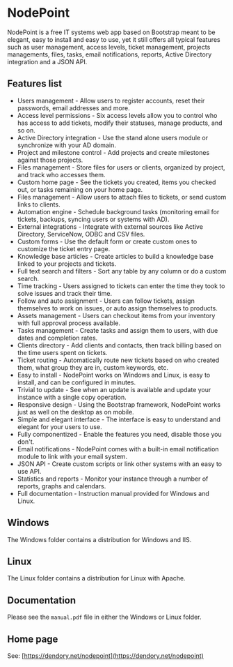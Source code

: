 NodePoint
=========
NodePoint is a free IT systems web app based on Bootstrap meant to be elegant, easy to install and easy to use, yet it still offers all typical features such as user management, access levels, ticket management, projects managements, files, tasks, email notifications, reports, Active Directory integration and a JSON API.

Features list
-------------
* Users management - Allow users to register accounts, reset their passwords, email addresses and more.
* Access level permissions - Six access levels allow you to control who has access to add tickets, modify their statuses, manage products, and so on.
* Active Directory integration - Use the stand alone users module or synchronize with your AD domain.
* Project and milestone control - Add projects and create milestones against those projects.
* Files management - Store files for users or clients, organized by project, and track who accesses them.
* Custom home page - See the tickets you created, items you checked out, or tasks remaining on your home page.
* Files management - Allow users to attach files to tickets, or send custom links to clients.
* Automation engine - Schedule background tasks (monitoring email for tickets, backups, syncing users or systems with AD).
* External integrations - Integrate with external sources like Active Directory, ServiceNow, ODBC and CSV files.
* Custom forms - Use the default form or create custom ones to customize the ticket entry page.
* Knowledge base articles - Create articles to build a knowledge base linked to your projects and tickets.
* Full text search and filters - Sort any table by any column or do a custom search.
* Time tracking - Users assigned to tickets can enter the time they took to solve issues and track their time.
* Follow and auto assignment - Users can follow tickets, assign themselves to work on issues, or auto assign themselves to products.
* Assets management - Users can checkout items from your inventory with full approval process available.
* Tasks management - Create tasks and assign them to users, with due dates and completion rates.
* Clients directory - Add clients and contacts, then track billing based on the time users spent on tickets.
* Ticket routing - Automatically route new tickets based on who created them, what group they are in, custom keywords, etc.
* Easy to install - NodePoint works on Windows and Linux, is easy to install, and can be configured in minutes.
* Trivial to update - See when an update is available and update your instance with a single copy operation.
* Responsive design - Using the Bootstrap framework, NodePoint works just as well on the desktop as on mobile.
* Simple and elegant interface - The interface is easy to understand and elegant for your users to use.
* Fully componentized - Enable the features you need, disable those you don't.
* Email notifications - NodePoint comes with a built-in email notification module to link with your email system.
* JSON API - Create custom scripts or link other systems with an easy to use API.
* Statistics and reports - Monitor your instance through a number of reports, graphs and calendars.
* Full documentation - Instruction manual provided for Windows and Linux.

Windows
-------
The Windows folder contains a distribution for Windows and IIS.

Linux
-----
The Linux folder contains a distribution for Linux with Apache.

Documentation
-------------
Please see the `manual.pdf` file in either the Windows or Linux folder.

Home page
---------
See: [https://dendory.net/nodepoint](https://dendory.net/nodepoint)
